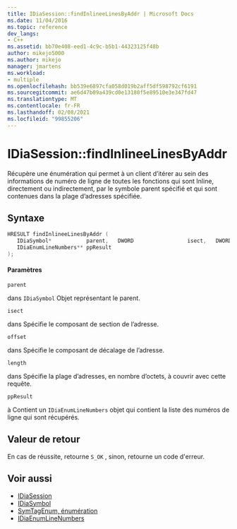 ```yaml
---
title: IDiaSession::findInlineeLinesByAddr | Microsoft Docs
ms.date: 11/04/2016
ms.topic: reference
dev_langs:
- C++
ms.assetid: bb70e408-eed1-4c9c-b5b1-44323125f48b
author: mikejo5000
ms.author: mikejo
manager: jmartens
ms.workload:
- multiple
ms.openlocfilehash: bb539e6897cfa058d019b2aff5df598792cf6191
ms.sourcegitcommit: ae6d47b09a439cd0e13180f5e89510e3e347fd47
ms.translationtype: MT
ms.contentlocale: fr-FR
ms.lasthandoff: 02/08/2021
ms.locfileid: "99855206"
---
```

# <a name="idiasessionfindinlineelinesbyaddr"></a>IDiaSession::findInlineeLinesByAddr
Récupère une énumération qui permet à un client d’itérer au sein des informations de numéro de ligne de toutes les fonctions qui sont Inline, directement ou indirectement, par le symbole parent spécifié et qui sont contenues dans la plage d’adresses spécifiée.

## <a name="syntax"></a>Syntaxe

```C++
HRESULT findInlineeLinesByAddr ( 
   IDiaSymbol*           parent,   DWORD                 isect,   DWORD                 offset,   DWORD                 length,
   IDiaEnumLineNumbers** ppResult
);
```

#### <a name="parameters"></a>Paramètres
 `parent`

dans `IDiaSymbol` Objet représentant le parent.

 `isect`

dans Spécifie le composant de section de l’adresse.

 `offset`

dans Spécifie le composant de décalage de l’adresse.

 `length`

dans Spécifie la plage d’adresses, en nombre d’octets, à couvrir avec cette requête.

 `ppResult`

à Contient un `IDiaEnumLineNumbers` objet qui contient la liste des numéros de ligne qui sont récupérés.

## <a name="return-value"></a>Valeur de retour
 En cas de réussite, retourne `S_OK` , sinon, retourne un code d'erreur.

## <a name="see-also"></a>Voir aussi
- [IDiaSession](../../debugger/debug-interface-access/idiasession.md)
- [IDiaSymbol](../../debugger/debug-interface-access/idiasymbol.md)
- [SymTagEnum, énumération](../../debugger/debug-interface-access/symtagenum.md)
- [IDiaEnumLineNumbers](../../debugger/debug-interface-access/idiaenumlinenumbers.md)